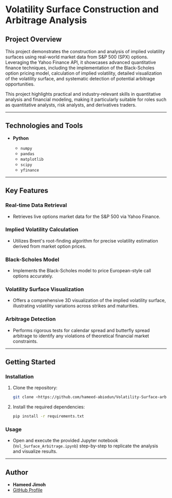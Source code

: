 # Volatility Surface Construction and Arbitrage Analysis

## Project Overview

This project demonstrates the construction and analysis of implied volatility surfaces using real-world market data from S\&P 500 (SPX) options. Leveraging the Yahoo Finance API, it showcases advanced quantitative finance techniques, including the implementation of the Black-Scholes option pricing model, calculation of implied volatility, detailed visualization of the volatility surface, and systematic detection of potential arbitrage opportunities.

This project highlights practical and industry-relevant skills in quantitative analysis and financial modeling, making it particularly suitable for roles such as quantitative analysts, risk analysts, and derivatives traders.

---

## Technologies and Tools

* **Python**

  * `numpy`
  * `pandas`
  * `matplotlib`
  * `scipy`
  * `yfinance`

---

## Key Features

### Real-time Data Retrieval

* Retrieves live options market data for the S\&P 500 via Yahoo Finance.

### Implied Volatility Calculation

* Utilizes Brent's root-finding algorithm for precise volatility estimation derived from market option prices.

### Black-Scholes Model

* Implements the Black-Scholes model to price European-style call options accurately.

### Volatility Surface Visualization

* Offers a comprehensive 3D visualization of the implied volatility surface, illustrating volatility variations across strikes and maturities.

### Arbitrage Detection

* Performs rigorous tests for calendar spread and butterfly spread arbitrage to identify any violations of theoretical financial market constraints.

---

## Getting Started

### Installation

1. Clone the repository:

   ```bash
   git clone <https://github.com/hameed-abiodun/Volatility-Surface-arbitrage>
   ```

2. Install the required dependencies:

   ```bash
   pip install -r requirements.txt
   ```

### Usage

* Open and execute the provided Jupyter notebook (`Vol_Surface_Arbitrage.ipynb`) step-by-step to replicate the analysis and visualize results.

---

##  Author

* **Hameed Jimoh**
* [GitHub Profile](https://github.com/hameed-abiodun/)
